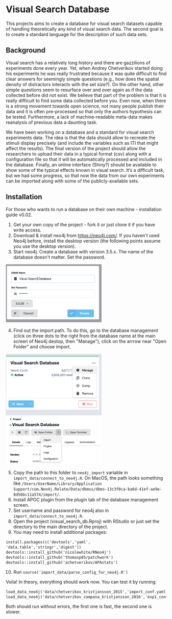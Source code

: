 # Visual Search Database

This projects aims to create a database for visual search datasets capable of handling theoretically any kind of visual search data. 
The second goal is to create a standard language for the description of such data sets.

## Background

Visual search has a relatively long history and there are gazzilions of experiments done every year. Yet, when Andrey Chetverikov started doing his experiments he was really frustrated because it was quite difficult to find clear answers for seemingly simple questions (e.g., how does the spatial density of distractors interacts with the set size?). On the other hand, other simple questions seem to resurface over and over again as if the data collected before did not exist. We believe that part of the problem is that it is really difficult to find some data collected before you. Even now, when there is a strong movement towards open science, not many people publish their data and it is often pre-processed so that only the authors hypothesis can be tested. Furthermore, a lack of machine-readable meta-data makes reanalysis of previous data a daunting task.
 
We have been working on a database and a standard for visual search experiments data. The idea is that the data should allow to recreate the stimuli display precisely (and include the variables such as ITI that might affect the results). The final version of the project should allow the researchers to upload their data in a typical format (csv) along with a configuration file so that it will be automatically processed and included in the database. Finally, an online interface (Shiny?) should be available to show some of the typical effects known in visual search. It’s a difficult task, but we had some progress, so that now the data from our own experiments can be imported along with some of the publicly-available sets.

## Installation

For those who wants to run a database on their own machine - installation guide v0.02.

1. Get your own copy of the project - fork it or just clone it if you have write access.
2. Download & install neo4j from https://neo4j.com/. If you haven't used Neo4j before, install the desktop version (the following points assume you use the desktop version). 
3. Start neo4j. Create a database with version 3.5.x. The name of the database doesn't matter. Set the password.
<img src="screenshots/neo4j_create_db.png" alt="neo4j screenshot - creating database" width="300"/>

4. Find out the import path. To do this, go to the database management (click on three dots to the right from the database name at the main screen of Neo4j destop, then "Manage"), click on the arrrow near "Open Folder" and choose import. 

<img src="screenshots/neo4j_where_are_settings.png" alt="neo4j screenshot - settings location" width="300"/>
<img src="screenshots/neo4j_settings_import_folder.png" alt="neo4j screenshot - import folder setting location" width="300"/>

5. Copy the path to this folder to `neo4j_import` variable in `import_data/connect_to_neo4j.R`. On MacOS, the path looks something like `/Users/UserName/Library/Application Support/com.Neo4j.Relate/Data/dbmss/dbms-13c3f0ca-ba6d-41ef-ae9e-8d56bc11a574/import/`. 
6. Install APOC plugin from the plugin tab of the database management screen.
7. Set username and password for neo4j also in `import_data/connect_to_neo4j.R`.
8. Open the project (visual_search_db.Rproj) with RStudio or just set the directory to the main directory of the project.
9. You may need to install additional packages: 
```
install.packages(c('devtools','yaml', 'data.table','stringr','digest'))
devtools::install_github('nicolewhite/RNeo4j')
devtools::install_github('thomasp85/patchwork')
devtools::install_github('achetverikov/APAstats')
```
10. Run `source('import_data/parse_config_for_neo4j.R')` 

Voila! In theory, everything should work now. You can test it by running:
```
load_data_neo4j('data/chetverikov_kristjansson_2015','import_conf.yaml')
load_data_neo4j('data/chetverikov_campana_kristjansson_2016','exp1_config.yaml')
```
Both should run without errors, the first one is fast, the second one is slower.

